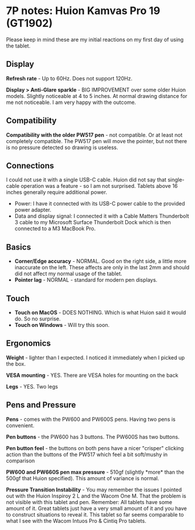 # 7P notes: Huion Kamvas Pro 19 (GT1902)

Please keep in mind these are my initial reactions on my first day of using the tablet.

## **Display**

**Refresh rate** - Up to 60Hz. Does not support 120Hz.

**Display > Anti-Glare sparkle** - BIG IMPROVEMENT over some older Huion models. Slightly noticeable at 4 to 5 inches. At normal drawing distance for me not noticeable. I am very happy with the outcome.

## Compatibility

**Compatibility with the older PW517 pen** - not compatible. Or at least not completely compatible. The PW517 pen will move the pointer, but not there is no pressure detected so drawing is useless.

## **Connections**

I could not use it with a single USB-C cable. Huion did not say that single-cable operation was a feature - so I am not surprised. Tablets above 16 inches generally require additional power.

* Power: I have it connected with its USB-C power cable to the provided power adapter.
* Data and display signal: I connected it with a Cable Matters Thunderbolt 3 cable to my Microsoft Surface Thunderbolt Dock which is then connected to a M3 MacBook Pro.

## Basics

* **Corner/Edge accuracy** - NORMAL. Good on the right side, a little more inaccurate on the left. These affects are only in the last 2mm and should did not affect my normal usage of the tablet.
* **Pointer lag** - NORMAL - standard for modern pen displays.

## Touch

* **Touch on MacOS** - DOES NOTHING. Which is what Huion said it would do. So no surprise.
* **Touch on Windows** - Will try this soon.

## **Ergonomics**

**Weight** - lighter than I expected. I noticed it immediately when I picked up the box.&#x20;

**VESA mounting** - YES. There are VESA holes for mounting on the back

**Legs** - YES. Two legs

## Pens and Pressure

**Pens** - comes with the PW600 and PW600S pens. Having two pens is convenient.

**Pen buttons** - the PW600 has 3 buttons. The PW600S has two buttons.

**Pen button feel** - the buttons on both pens have a nicer "crisper" clicking action than the buttons of the PW517 which feel a bit soft/mushy in comparison

**PW600 and PW660S pen max pressure** - 510gf (slightly \*more\* than the 500gf that Huion specified). This amount of variance is normal.

**Pressure Transition Instability** - You may remember the issues I pointed out with the Huion Inspiroy 2 L and the Wacom One M. That the problem is not visible with this tablet and pen. Remember: All tablets have some amount of it. Great tablets just have a very small amount of it and you have to construct situations to reveal it. This tablet so far seems comparable to what I see with the Wacom Intuos Pro & Cintiq Pro tablets.&#x20;





&#x20;

